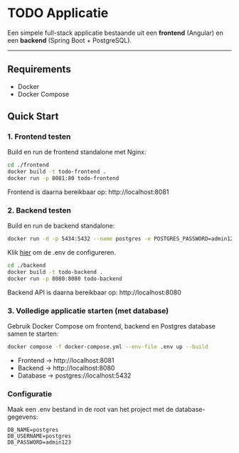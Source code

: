 # TODO Applicatie

Een simpele full-stack applicatie bestaande uit een **frontend** (Angular) en een **backend** (Spring Boot + PostgreSQL).

---
## Requirements
- Docker
- Docker Compose

## Quick Start

### 1. Frontend testen
Build en run de frontend standalone met Nginx:

```bash
cd ./frontend
docker build -t todo-frontend .
docker run -p 8081:80 todo-frontend
```

Frontend is daarna bereikbaar op: http://localhost:8081

### 2. Backend testen
Build en run de backend standalone:

```bash
docker run -d -p 5434:5432 --name postgres -e POSTGRES_PASSWORD=admin123 postgres
```

Klik [hier](#configuratie) om de .env de configureren.

```bash
cd ./backend
docker build -t todo-backend .
docker run -p 8080:8080 todo-backend
```
Backend API is daarna bereikbaar op: http://localhost:8080

### 3. Volledige applicatie starten (met database)

Gebruik Docker Compose om frontend, backend en Postgres database samen te starten:

```bash
docker compose -f docker-compose.yml --env-file .env up --build
```

- Frontend → http://localhost:8081
- Backend → http://localhost:8080
- Database → postgres://localhost:5432

### Configuratie
Maak een .env bestand in de root van het project met de database-gegevens:

```env
DB_NAME=postgres
DB_USERNAME=postgres
DB_PASSWORD=admin123
```

